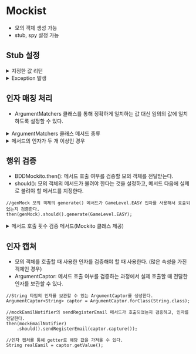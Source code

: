 # Mockist
- 모의 객체 생성 가능
- stub, spy 설정 가능

## Stub 설정
<details>

<summary>지정한 값 리턴</summary>

### 지정한 값 리턴
```text
//GameNumGen 클래스에 대해 mock을 설정한다.
GameNumGen genMock = mock(GameNumGen.class);

//BDDMockito.given
//GameLevel이 EASY 값일 경우, 123이 반환될 것이라고 stub을 설정한다.
given(genMock.generate(GameLevel.EASY)).willReturn("123");

//스텁 설정에 매칭되는 메서드를 실행한다.
String num = genMock.generate(GameLevel.EASY);
```
    
</details>

<details>

<summary>Exception 발생</summary>

### Exception 발생
```text
//GameNumGen 클래스에 대해 mock을 설정한다.
GameNumGen genMock = mock(GameNumGen.class);

//BDDMockito.given
//GameLevel이 null일 경우 IllegalArgumentException 발생할 것이라고 stub을 설정한다.
given(genMock.generate(null)).willThrow(IllegalArgumentException.class);

//검증
assertThrows(
        IllegalArgumentException.class,
        () -> genMock.generate(null);
)
```
#### 리턴 타입이 void인 경우
```text
//List mock 설정
List<String> mockList = mock(List.class);

//mockList 모의 객체에 대해서 UnsupportedOperationException 발생할 것이라고 stub을 설정한다.
willThrow(UnsupportedOperationException.class)
    .given(mockList)
    .clear();
    
//검증
assertThrows(
    UnsupportedOpertionException.class,
    () -> mockList.clear();
);
```

</details>

## 인자 매칭 처리
- ArgumentMatchers 클래스를 통해 정확하게 일치하는 값 대신 임의의 값에 일치하도록 설정할 수 있다.
<details>
<summary>ArgumentMatchers 클래스 메서드 종류</summary>

### 기본 데이터 타입에 대한 임의 값 일치
- anyInt(), anyShort(), anyLong(), anyChar(), anyBoolean()...
### 문자열에 대한 임의 값 일치
- anyString()
### 임의 타입에 대한 일치
- any()
### 임의 콜렉션에 대한 일치
- anyList(), anySet(), anyMap(), anyCollection()
### 정규표현식을 이용한 String 값 일치 여부
- matches(String), matches(Pattern)
### 특정 값과 일치 여부
- eq(값)
</details>

<details>
<summary>메서드의 인자가 두 개 이상인 경우</summary>

```text
인자 값에 [anyInt(), "123"] 으로 설정할 수 없다.
"123"은 정확한 값으로 일치해야 하므로, eq를 사용해야 한다.

-> [anyInt(), eq("123")
```

</details>

## 행위 검증
- BDDMockito.then(): 메서드 호출 여부를 검증할 모의 객체를 전달받는다.
- should(): 모의 객체의 메서드가 불려야 한다는 것을 설정하고, 메서드 다음에 실제로 불려야 할 메서드를 지정한다.
```text
//genMock 모의 객체의 generate() 메서드가 GameLevel.EASY 인자를 사용해서 호출되었는지 검증한다.
then(genMock).should().generate(GameLevel.EASY);
```

<details>
<summary>메서드 호출 횟수 검증 메서드(Mockito 클래스 제공)</summary>

- only(): 한 번만 호출
- times(int): 지정한 횟수만큼 호출
- never(): 호출하지 않음
- atLeast(int): 적어도 지정한 횟수만큼 호출
- atLeastOnce(): atLeast(1)과 동일
- atMost(int): 최대 지정한 횟수만큼 호출
</details>

## 인자 캡쳐
- 모의 객체를 호출할 때 사용한 인자를 검증해야 할 때 사용한다. (많은 속성을 가진 객체인 경우)
- ArgumentCaptor: 메서드 호출 여부를 검증하는 과정에서 실제 호출할 때 전달한 인자를 보관할 수 있다.
```text
//String 타입의 인자를 보관할 수 있는 ArgumentCaptor를 생성한다.
ArgumentCaptor<String> captor = ArgumentCaptor.forClass(String.class);

//mockEamilNotifier의 sendRegisterEmail 메서드가 호출되었는지 검증하고, 인자를 전달한다.
then(mockEmailNotifier)
    .should().sendRegisterEmail(captor.capture());
    
//인자 캡처를 통해 getter로 해당 값을 가져올 수 있다.
String realEamil = captor.getValue();
```